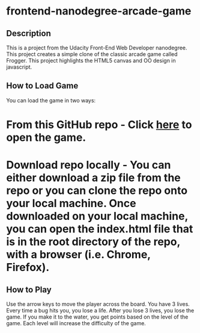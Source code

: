 frontend-nanodegree-arcade-game
===============================

Description
-----------

This is a project from the Udacity Front-End Web Developer nanodegree.  This project creates a simple clone of the classic arcade game called Frogger. This project highlights the HTML5 canvas and OO design in javascript.

How to Load Game
----------------
You can load the game in two ways:
# From this GitHub repo - Click [here](https://bschwarz.github.io/frontend-nanodegree-arcade-game/) to open the game.
# Download repo locally - You can either download a zip file from the repo or you can clone the repo onto your local machine. Once downloaded on your local machine, you can open the index.html file that is in the root directory of the repo, with a browser (i.e. Chrome, Firefox). 

How to Play
------------

Use the arrow keys to move the player across the board. You have 3 lives. Every time a bug hits you, you lose a life. After you lose 3 lives, you lose the game. If you make it to the water, you get points based on the level of the game. Each level will increase the difficulty of the game.

